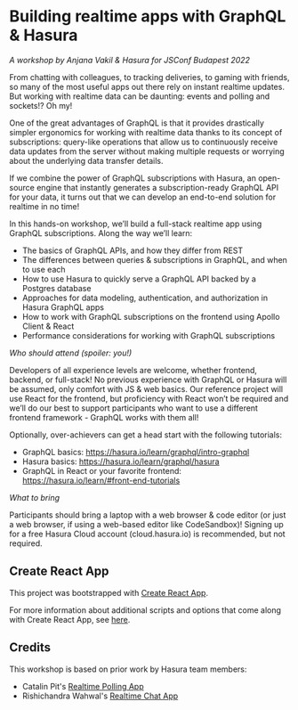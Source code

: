 # Building realtime apps with GraphQL & Hasura

_A workshop by Anjana Vakil & Hasura for JSConf Budapest 2022_


From chatting with colleagues, to tracking deliveries, to gaming with friends, so many of the most useful apps out there rely on instant realtime updates. But working with realtime data can be daunting: events and polling and sockets!? Oh my!

One of the great advantages of GraphQL is that it provides drastically simpler ergonomics for working with realtime data thanks to its concept of subscriptions: query-like operations that allow us to continuously receive data updates from the server without making multiple requests or worrying about the underlying data transfer details.

If we combine the power of GraphQL subscriptions with Hasura, an open-source engine that instantly generates a subscription-ready GraphQL API for your data, it turns out that we can develop an end-to-end solution for realtime in no time!

In this hands-on workshop, we’ll build a full-stack realtime app using GraphQL subscriptions. Along the way we’ll learn:

- The basics of GraphQL APIs, and how they differ from REST
- The differences between queries & subscriptions in GraphQL, and when to use each
- How to use Hasura to quickly serve a GraphQL API backed by a Postgres database
- Approaches for data modeling, authentication, and authorization in Hasura GraphQL apps
- How to work with GraphQL subscriptions on the frontend using Apollo Client & React
- Performance considerations for working with GraphQL subscriptions

_Who should attend (spoiler: you!)_

Developers of all experience levels are welcome, whether frontend, backend, or full-stack! No previous experience with GraphQL or Hasura will be assumed, only comfort with JS & web basics. Our reference project will use React for the frontend, but proficiency with React won’t be required and we’ll do our best to support participants who want to use a different frontend framework - GraphQL works with them all!

Optionally, over-achievers can get a head start with the following tutorials:

- GraphQL basics: https://hasura.io/learn/graphql/intro-graphql
- Hasura basics: https://hasura.io/learn/graphql/hasura
- GraphQL in React or your favorite frontend: https://hasura.io/learn/#front-end-tutorials

_What to bring_

Participants should bring a laptop with a web browser & code editor (or just a web browser, if using a web-based editor like CodeSandbox)! Signing up for a free Hasura Cloud account (cloud.hasura.io) is recommended, but not required.




## Create React App
This project was bootstrapped with [Create React App](https://github.com/facebook/create-react-app).

For more information about additional scripts and options that come along with Create React App, see [here](./CreateReactApp.md).

## Credits

This workshop is based on prior work by Hasura team members: 
- Catalin Pit's [Realtime Polling App](https://www.freecodecamp.org/news/build-a-full-stack-real-time-voting-app-with-hasura-and-react/)
- Rishichandra Wahwal's [Realtime Chat App](https://hasura.io/blog/building-a-realtime-chat-app-with-graphql-subscriptions-d68cd33e73f/)